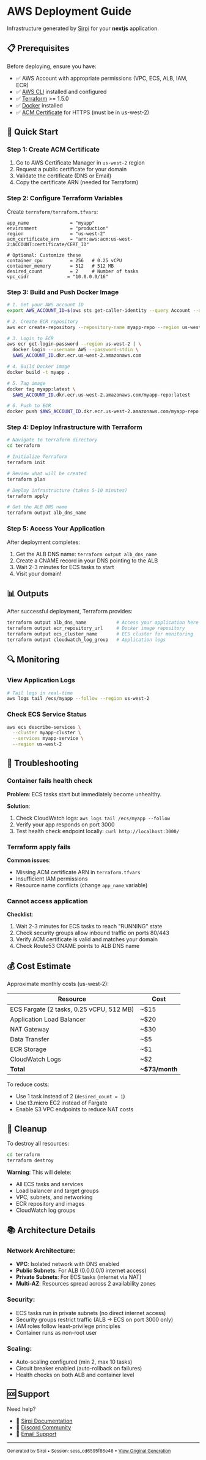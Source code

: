 # AWS Deployment Guide

Infrastructure generated by [Sirpi](https://sirpi.dev) for your **nextjs** application.

## 📋 Prerequisites

Before deploying, ensure you have:

- ✅ AWS Account with appropriate permissions (VPC, ECS, ALB, IAM, ECR)
- ✅ [AWS CLI](https://aws.amazon.com/cli/) installed and configured
- ✅ [Terraform](https://www.terraform.io/downloads) >= 1.5.0
- ✅ [Docker](https://www.docker.com/get-started) installed
- ✅ [ACM Certificate](https://console.aws.amazon.com/acm) for HTTPS (must be in us-west-2)

## 🚀 Quick Start

### Step 1: Create ACM Certificate

1. Go to AWS Certificate Manager in `us-west-2` region
2. Request a public certificate for your domain
3. Validate the certificate (DNS or Email)
4. Copy the certificate ARN (needed for Terraform)

### Step 2: Configure Terraform Variables

Create `terraform/terraform.tfvars`:

```hcl
app_name               = "myapp"
environment            = "production"
region                 = "us-west-2"
acm_certificate_arn    = "arn:aws:acm:us-west-2:ACCOUNT:certificate/CERT_ID"

# Optional: Customize these
container_cpu          = 256   # 0.25 vCPU
container_memory       = 512   # 512 MB
desired_count          = 2     # Number of tasks
vpc_cidr              = "10.0.0.0/16"
```

### Step 3: Build and Push Docker Image

```bash
# 1. Get your AWS account ID
export AWS_ACCOUNT_ID=$(aws sts get-caller-identity --query Account --output text)

# 2. Create ECR repository
aws ecr create-repository --repository-name myapp-repo --region us-west-2

# 3. Login to ECR
aws ecr get-login-password --region us-west-2 | \
  docker login --username AWS --password-stdin \
  $AWS_ACCOUNT_ID.dkr.ecr.us-west-2.amazonaws.com

# 4. Build Docker image
docker build -t myapp .

# 5. Tag image
docker tag myapp:latest \
  $AWS_ACCOUNT_ID.dkr.ecr.us-west-2.amazonaws.com/myapp-repo:latest

# 6. Push to ECR
docker push $AWS_ACCOUNT_ID.dkr.ecr.us-west-2.amazonaws.com/myapp-repo:latest
```

### Step 4: Deploy Infrastructure with Terraform

```bash
# Navigate to terraform directory
cd terraform

# Initialize Terraform
terraform init

# Review what will be created
terraform plan

# Deploy infrastructure (takes 5-10 minutes)
terraform apply

# Get the ALB DNS name
terraform output alb_dns_name
```

### Step 5: Access Your Application

After deployment completes:

1. Get the ALB DNS name: `terraform output alb_dns_name`
2. Create a CNAME record in your DNS pointing to the ALB
3. Wait 2-3 minutes for ECS tasks to start
4. Visit your domain!

## 📊 Outputs

After successful deployment, Terraform provides:

```bash
terraform output alb_dns_name           # Access your application here
terraform output ecr_repository_url     # Docker image repository
terraform output ecs_cluster_name       # ECS cluster for monitoring
terraform output cloudwatch_log_group   # Application logs
```

## 🔍 Monitoring

### View Application Logs

```bash
# Tail logs in real-time
aws logs tail /ecs/myapp --follow --region us-west-2
```

### Check ECS Service Status

```bash
aws ecs describe-services \
  --cluster myapp-cluster \
  --services myapp-service \
  --region us-west-2
```

## 🐛 Troubleshooting

### Container fails health check

**Problem**: ECS tasks start but immediately become unhealthy.

**Solution**:
1. Check CloudWatch logs: `aws logs tail /ecs/myapp --follow`
2. Verify your app responds on port 3000
3. Test health check endpoint locally: `curl http://localhost:3000/`

### Terraform apply fails

**Common issues**:
- Missing ACM certificate ARN in `terraform.tfvars`
- Insufficient IAM permissions
- Resource name conflicts (change `app_name` variable)

### Cannot access application

**Checklist**:
1. Wait 2-3 minutes for ECS tasks to reach "RUNNING" state
2. Check security groups allow inbound traffic on ports 80/443
3. Verify ACM certificate is valid and matches your domain
4. Check Route53 CNAME points to ALB DNS name

## 💰 Cost Estimate

Approximate monthly costs (us-west-2):

| Resource | Cost |
|----------|------|
| ECS Fargate (2 tasks, 0.25 vCPU, 512 MB) | ~$15 |
| Application Load Balancer | ~$20 |
| NAT Gateway | ~$30 |
| Data Transfer | ~$5 |
| ECR Storage | ~$1 |
| CloudWatch Logs | ~$2 |
| **Total** | **~$73/month** |

To reduce costs:
- Use 1 task instead of 2 (`desired_count = 1`)
- Use t3.micro EC2 instead of Fargate
- Enable S3 VPC endpoints to reduce NAT costs

## 🧹 Cleanup

To destroy all resources:

```bash
cd terraform
terraform destroy
```

**Warning**: This will delete:
- All ECS tasks and services
- Load balancer and target groups
- VPC, subnets, and networking
- ECR repository and images
- CloudWatch log groups

## 📚 Architecture Details

### Network Architecture:
- **VPC**: Isolated network with DNS enabled
- **Public Subnets**: For ALB (0.0.0.0/0 internet access)
- **Private Subnets**: For ECS tasks (internet via NAT)
- **Multi-AZ**: Resources spread across 2 availability zones

### Security:
- ECS tasks run in private subnets (no direct internet access)
- Security groups restrict traffic (ALB → ECS on port 3000 only)
- IAM roles follow least-privilege principles
- Container runs as non-root user

### Scaling:
- Auto-scaling configured (min 2, max 10 tasks)
- Circuit breaker enabled (auto-rollback on failures)
- Health checks on both ALB and container level

## 🆘 Support

Need help?
- 📖 [Sirpi Documentation](https://docs.sirpi.dev)
- 💬 [Discord Community](https://discord.gg/sirpi)
- 📧 [Email Support](mailto:support@sirpi.dev)

---

<sub>Generated by Sirpi • Session: sess_cd6595f86e46 • [View Original Generation](https://sirpi.dev/generation/sess_cd6595f86e46)</sub>
